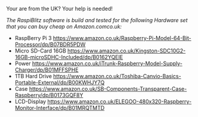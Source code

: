 Your are from the UK? Your help is needed! 

*The RaspiBlitz software is build and tested for the following Hardware set that you can buy cheap on Amazon.comco.uk:* 

* RaspBerry Pi 3 https://www.amazon.co.uk/Raspberry-Pi-Model-64-Bit-Processor/dp/B07BDR5PDW
* Micro SD-Card 16GB https://www.amazon.co.uk/Kingston-SDC10G2-16GB-microSDHC-Included/dp/B0162YQEIE
* Power https://www.amazon.co.uk/iTrunk-Raspberry-Model-Supply-Charger/dp/B01MFFSPHE
* 1TB Hard Drive https://www.amazon.co.uk/Toshiba-Canvio-Basics-Portable-External/dp/B00KWHJY7Q
* Case https://www.amazon.co.uk/SB-Components-Transparent-Case-Raspberry/dp/B0173GQF8Y
* LCD-Display https://www.amazon.co.uk/ELEGOO-480x320-Raspberry-Monitor-Interface/dp/B01MRQTMTD